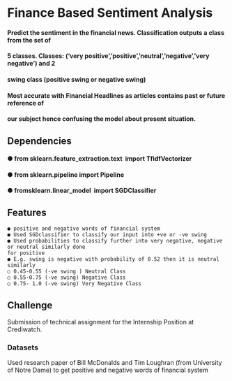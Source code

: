 # Finance Based Sentiment Analysis

#### Predict the sentiment in the financial news. Classification outputs a class from the set of

#### 5 classes. Classes: (‘very positive’,’positive’,’neutral’,’negative’,’very negative’) and 2

#### swing class (positive swing or negative swing)

#### Most accurate with Financial Headlines as articles contains past or future reference of

#### our subject hence confusing the model about present situation.

## Dependencies

#### ● from ​sklearn.feature_extraction.text ​ import ​TfidfVectorizer

#### ● from ​sklearn.pipeline ​ import ​Pipeline

#### ● from ​sklearn.linear_model ​ import ​SGDClassifier

## Features

```
● positive and negative words of financial system
● Used SGDclassifier to classify our input into +ve or -ve swing
● Used probabilities to classify further into very negative, negative or neutral similarly done
for positive
● E.g. swing is negative with probability of 0.52 then it is neutral similarly
○ 0.45-0.55 (-ve swing ) Neutral Class
○ 0.55-0.75 (-ve swing) Negative Class
○ 0.75- 1.0 (-ve swing) Very Negative Class
```
## Challenge

Submission of technical assignment for the Internship Position at Crediwatch.


### Datasets

Used research paper of Bill McDonalds and Tim Loughran (from University of Notre Dame) to
get positive and negative words of financial system




